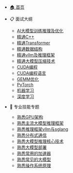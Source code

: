 <!-- _sidebar.md -->

* [🏠 首页](/)

* 📋 面试大纲
  * [AI大模型训练推理及优化](面试大纲/AI大模型训练推理及优化.md)
  * [精通C++](面试大纲/精通C++.md)
  * [精通Transformer](面试大纲/精通Transformer.md)
  * [精通数据结构](面试大纲/精通数据结构.md)
  * [精通vllm及推理框架](面试大纲/精通vllm,有相关推理框架开发经验.md)
  * [精通大模型压缩技术](面试大纲/精通大模型压缩技术.md)
  * [CUDA编程](面试大纲/cuda.md)
  * [CUDA编程语言](面试大纲/cuda编程语言.md)
  * [GEMM优化](面试大纲/gemm-opt.md)
  * [PyTorch](面试大纲/pytorch.md)
  * [机器学习](面试大纲/机器学习.md)
  * [深度学习](面试大纲/深度学习.md)

* 🎯 专业技能专题
  * [熟悉GPU架构](面试大纲/熟悉GPU架构.md)
  * [熟悉主流大模型推理框架](面试大纲/熟悉主流大模型推理框架的使用和开发.md)
  * [熟悉推理框架vllm与sglang](面试大纲/熟悉主流推理框架vllm与sglang.md)
  * [熟悉分布式通信](面试大纲/熟悉分布式通信.md)
  * [熟悉大模型推理核心技术](面试大纲/熟悉大模型推理核心技术.md)
  * [熟悉大模型部署](面试大纲/熟悉大模型部署.md)
  * [熟悉常用的加速器](面试大纲/熟悉常用的加速器.md)
  * [熟悉常见的大模型](面试大纲/熟悉常见的大模型.md)
  * [熟悉操作系统原理](面试大纲/熟悉操作系统原理.md)

